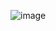 ![image](https://user-images.githubusercontent.com/46083045/210075319-c9bcc6be-8e1f-418b-af43-3d53db67d035.png)
